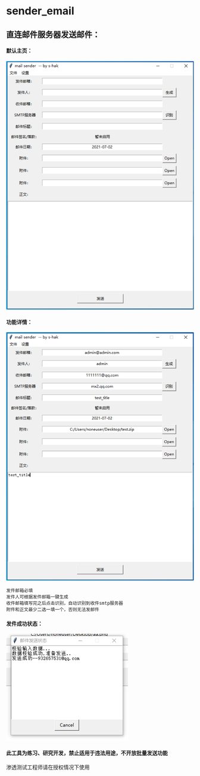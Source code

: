 # sender_email

## 直连邮件服务器发送邮件：

#### 默认主页：
![image](https://github.com/S-Hak/mailsender/blob/main/images/1.png)

#### 功能详情：
![image](https://github.com/S-Hak/mailsender/blob/main/images/2.png)

    发件邮箱必填
    发件人可根据发件邮箱一键生成
    收件邮箱填写完之后点击识别，自动识别到收件smtp服务器
    附件和正文最少二选一填一个，否则无法发邮件

#### 发件成功状态：
![image](https://github.com/S-Hak/mailsender/blob/main/images/3.png)


#### 此工具为练习、研究开发，禁止适用于违法用途，不开放批量发送功能

渗透测试工程师请在授权情况下使用
